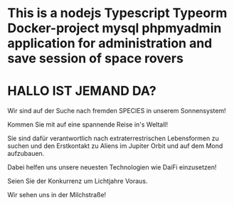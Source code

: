 # This is a nodejs Typescript Typeorm Docker-project mysql phpmyadmin application for administration and save session of space rovers

# HALLO IST JEMAND DA?

Wir sind auf der Suche nach fremden SPECIES in unserem Sonnensystem!

Kommen Sie mit auf eine spannende Reise in's Weltall!

Sie sind dafür verantwortlich nach extraterrestrischen Lebensformen zu suchen und den Erstkontakt zu Aliens im Jupiter Orbit und auf dem Mond aufzubauen.

Dabei helfen uns unsere neuesten Technologien wie DaiFi einzusetzen!

Seien Sie der Konkurrenz um Lichtjahre Voraus.

Wir sehen uns in der Milchstraße!
